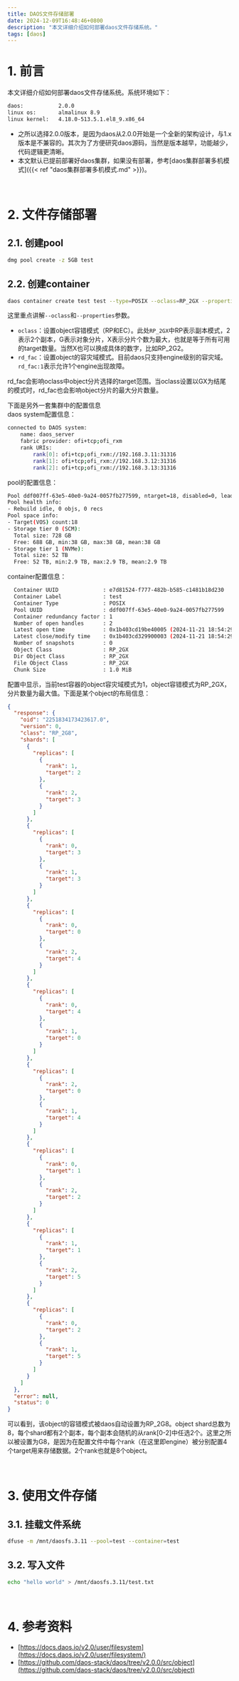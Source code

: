 ```yaml
---
title: DAOS文件存储部署
date: 2024-12-09T16:48:46+0800
description: "本文详细介绍如何部署daos文件存储系统。"
tags: [daos]
---
```



# 1. 前言
本文详细介绍如何部署daos文件存储系统。系统环境如下：
```bash
daos:           2.0.0
linux os:       almalinux 8.9
linux kernel:   4.18.0-513.5.1.el8_9.x86_64
```
- 之所以选择2.0.0版本，是因为daos从2.0.0开始是一个全新的架构设计，与1.x版本是不兼容的。其次为了方便研究daos源码，当然是版本越早，功能越少，代码逻辑更清晰。
- 本文默认已提前部署好daos集群，如果没有部署，参考[daos集群部署多机模式]({{< ref "daos集群部署多机模式.md" >}})。

&nbsp;
&nbsp;
# 2. 文件存储部署
## 2.1. 创建pool
```bash
dmg pool create -z 5GB test
```
## 2.2. 创建container
```bash
daos container create test test --type=POSIX --oclass=RP_2GX --properties rd_fac:1
```
这里重点讲解`--oclass`和`--properties`参数。
- `oclass`：设置object容错模式（RP和EC）。此处`RP_2GX`中RP表示副本模式，2表示2个副本，G表示对象分片，X表示分片个数为最大，也就是等于所有可用的target数量。当然X也可以换成具体的数字，比如RP_2G2。
- `rd_fac`：设置object的容灾域模式。目前daos只支持engine级别的容灾域。`rd_fac:1`表示允许1个engine出现故障。

rd_fac会影响oclass中object分片选择的target范围。当oclass设置以GX为结尾的模式时，rd_fac也会影响object分片的最大分片数量。

下面是另外一套集群中的配置信息  
daos system配置信息：
```bash
connected to DAOS system:
	name: daos_server
	fabric provider: ofi+tcp;ofi_rxm
	rank URIs:
		rank[0]: ofi+tcp;ofi_rxm://192.168.3.11:31316
		rank[1]: ofi+tcp;ofi_rxm://192.168.3.12:31316
		rank[2]: ofi+tcp;ofi_rxm://192.168.3.13:31316
```
pool的配置信息：
```bash
Pool ddf007ff-63e5-40e0-9a24-0057fb277599, ntarget=18, disabled=0, leader=1, version=1, state=Ready
Pool health info:
- Rebuild idle, 0 objs, 0 recs
Pool space info:
- Target(VOS) count:18
- Storage tier 0 (SCM):
  Total size: 728 GB
  Free: 688 GB, min:38 GB, max:38 GB, mean:38 GB
- Storage tier 1 (NVMe):
  Total size: 52 TB
  Free: 52 TB, min:2.9 TB, max:2.9 TB, mean:2.9 TB
```
container配置信息：
```bash
  Container UUID              : e7d81524-f777-482b-b585-c1481b18d230                        
  Container Label             : test                                                        
  Container Type              : POSIX                                                       
  Pool UUID                   : ddf007ff-63e5-40e0-9a24-0057fb277599                        
  Container redundancy factor : 1                                                           
  Number of open handles      : 2                                                           
  Latest open time            : 0x1b403cd19be40005 (2024-11-21 18:54:29.280923648 +0800 CST)
  Latest close/modify time    : 0x1b403cd329900003 (2024-11-21 18:54:29.697912832 +0800 CST)
  Number of snapshots         : 0                                                           
  Object Class                : RP_2GX                                                      
  Dir Object Class            : RP_2GX                                                      
  File Object Class           : RP_2GX                                                      
  Chunk Size                  : 1.0 MiB 
```
配置中显示，当前test容器的object容灾域模式为1，object容错模式为RP_2GX，分片数量为最大值。下面是某个object的布局信息：
```json
{
  "response": {
    "oid": "2251834173423617.0",
    "version": 0,
    "class": "RP_2G8",
    "shards": [
      {
        "replicas": [
          {
            "rank": 1,
            "target": 2
          },
          {
            "rank": 2,
            "target": 3
          }
        ]
      },
      {
        "replicas": [
          {
            "rank": 0,
            "target": 3
          },
          {
            "rank": 1,
            "target": 3
          }
        ]
      },
      {
        "replicas": [
          {
            "rank": 0,
            "target": 0
          },
          {
            "rank": 2,
            "target": 4
          }
        ]
      },
      {
        "replicas": [
          {
            "rank": 0,
            "target": 4
          },
          {
            "rank": 1,
            "target": 0
          }
        ]
      },
      {
        "replicas": [
          {
            "rank": 2,
            "target": 0
          },
          {
            "rank": 1,
            "target": 4
          }
        ]
      },
      {
        "replicas": [
          {
            "rank": 0,
            "target": 1
          },
          {
            "rank": 2,
            "target": 2
          }
        ]
      },
      {
        "replicas": [
          {
            "rank": 1,
            "target": 1
          },
          {
            "rank": 2,
            "target": 5
          }
        ]
      },
      {
        "replicas": [
          {
            "rank": 0,
            "target": 2
          },
          {
            "rank": 1,
            "target": 5
          }
        ]
      }
    ]
  },
  "error": null,
  "status": 0
}
```
可以看到，该object的容错模式被daos自动设置为RP_2G8。object shard总数为8，每个shard都有2个副本，每个副本会随机的从rank[0-2]中任选2个。这里之所以被设置为G8，是因为在配置文件中每个rank（在这里即engine）被分别配置4个target用来存储数据。2个rank也就是8个object。

&nbsp;
&nbsp;
# 3. 使用文件存储
## 3.1. 挂载文件系统
```bash
dfuse -m /mnt/daosfs.3.11 --pool=test --container=test
```
## 3.2. 写入文件
```bash
echo "hello world" > /mnt/daosfs.3.11/test.txt
```

&nbsp;
&nbsp;

# 4. 参考资料
- [https://docs.daos.io/v2.0/user/filesystem](https://docs.daos.io/v2.0/user/filesystem/)
- [https://github.com/daos-stack/daos/tree/v2.0.0/src/object](https://github.com/daos-stack/daos/tree/v2.0.0/src/object)